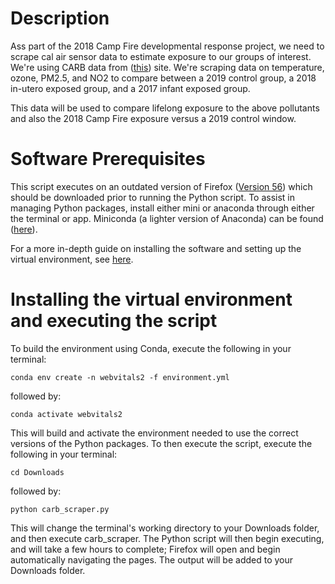# Description
Ass part of the 2018 Camp Fire developmental response project, we need to scrape cal air sensor data to estimate exposure to our groups of interest. We're using CARB data from ([this](https://ww3.arb.ca.gov/qaweb/iframe_site.php?s_arb_code=57577)) site. We're scraping data on temperature, ozone, PM2.5, and NO2 to compare between a 2019 control group, a 2018 in-utero exposed group, and a 2017 infant exposed group.

This data will be used to compare lifelong exposure to the above pollutants and also the 2018 Camp Fire exposure versus a 2019 control window.

# Software Prerequisites
This script executes on an outdated version of Firefox ([Version 56](https://www.mozilla.org/en-US/firefox/56.0/releasenotes/)) which should be downloaded prior to running the Python script. To assist in managing Python packages, install either mini or anaconda through either the terminal or app. Miniconda (a lighter version of Anaconda) can be found ([here](https://docs.anaconda.com/miniconda/)).

For a more in-depth guide on installing the software and setting up the virtual environment, see [here](https://github.com/lmillergrp/webvitals).

# Installing the virtual environment and executing the script
To build the environment using Conda, execute the following in your terminal:
```
conda env create -n webvitals2 -f environment.yml
```
followed by:
```
conda activate webvitals2
```

This will build and activate the environment needed to use the correct versions of the Python packages. To then execute the script, execute the following in your terminal:
```
cd Downloads
```
followed by:
```
python carb_scraper.py
```

This will change the terminal's working directory to your Downloads folder, and then execute carb_scraper. The Python script will then begin executing, and will take a few hours to complete; Firefox will open and begin automatically navigating the pages. The output will be added to your Downloads folder.
